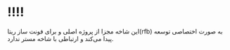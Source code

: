 # !!!!
این شاخه مجزا از پروژه اصلی و برای  فونت ساز  ریتا(rfb) به صورت اختصاصی توسعه پیدا می‌کند و ارتباطی با شاخه مستر ندارد.
